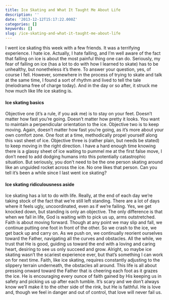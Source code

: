 ```yaml
---
title: Ice Skating and What It Taught Me About Life
description: ''
date: '2013-12-12T15:17:22.000Z'
categories: []
keywords: []
slug: /ice-skating-and-what-it-taught-me-about-life
---
```

I went ice skating this week with a few friends. It was a terrifying experience. I hate ice. Actually, I hate falling, and I’m well aware of the fact that falling on ice is about the most painful thing one can do. Seriously, my fear of falling on ice (has a lot to do with how I learned to skate) has to be unhealthy, but nonetheless it’s there. To answer your question, yes, of course I fell. However, somewhere in the process of trying to skate and talk at the same time, I found a sort of rhythm and lived to tell the tale (melodrama free of charge today). And in the day or so after, it struck me how much like life ice skating is.
#### Ice skating basics
Objective one (it’s a rule, if you ask me) is to stay on your feet. Doesn’t matter how fast you’re going. Doesn’t matter how pretty it looks. You want to maintain a perpendicular orientation to the ice. Objective two is to keep moving. Again, doesn’t matter how fast you’re going, as it’s more about your own comfort zone. One foot at a time, methodically propel yourself along this vast sheet of ice. Objective three is (rather plain, but needs be stated) to keep moving in the right direction. I have a hard enough time knowing there is a glassy sheet of ice waiting to pummel me at the first false move, I don’t need to add dodging humans into this potentially catastrophic situation. But seriously, you don’t need to be the one person skating around like an unguided rocket across the ice. No one likes that person. Can you tell it’s been a while since I last went ice skating?
#### Ice skating ridiculousness aside
Ice skating has a lot to do with life. Really, at the end of each day we’re taking stock of the fact that we’re still left standing. There are a lot of days where it feels ugly, uncoordinated, even as if we’re failing. Yes, we get knocked down, but standing is only an objective. The only difference is that when we fall in life, God is waiting with to pick us up, arms outstretched. Faith is about moving forward. Though at any point we may slip and fall, we continue putting one foot in front of the other. So we crash to the ice, we get back up and carry on. As we push on, we continually reorient ourselves toward the Father, navigating all the curves and obstacles. All the while, we trust that He is good, guiding us toward the end with a loving and caring heart, desiring to see us only succeed and grow.
Alright, so maybe ice skating wasn’t the scariest experience ever, but that’s something I can work on for next time. Faith, like ice skating, requires constantly adjusting to the slippery terrain underneath, the obstacles all around. This life is all about pressing onward toward the Father that is cheering each foot as it grazes the ice. He is encouraging every ounce of faith gained by His keeping us in safety and picking us up after each tumble. It’s scary and we don’t always know we’ll make it to the other side of the rink, but He is faithful. He is love and, though we feel in danger and out of control, that love will never fail us.
